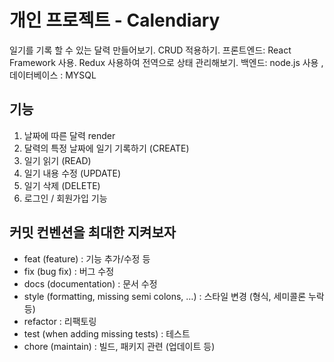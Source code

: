 # 개인 프로젝트 - Calendiary

일기를 기록 할 수 있는 달력 만들어보기. CRUD 적용하기.
프론트엔드: React Framework 사용. Redux 사용하여 전역으로 상태 관리해보기.
백엔드: node.js 사용 , 데이터베이스 : MYSQL

## 기능

1. 날짜에 따른 달력 render
2. 달력의 특정 날짜에 일기 기록하기 (CREATE)
3. 일기 읽기 (READ)
4. 일기 내용 수정 (UPDATE)
5. 일기 삭제 (DELETE)
6. 로그인 / 회원가입 기능

## 커밋 컨벤션을 최대한 지켜보자

- feat (feature) : 기능 추가/수정 등
- fix (bug fix) : 버그 수정
- docs (documentation) : 문서 수정
- style (formatting, missing semi colons, …) : 스타일 변경 (형식, 세미콜론 누락 등)
- refactor : 리팩토링
- test (when adding missing tests) : 테스트
- chore (maintain) : 빌드, 패키지 관련 (업데이트 등)

